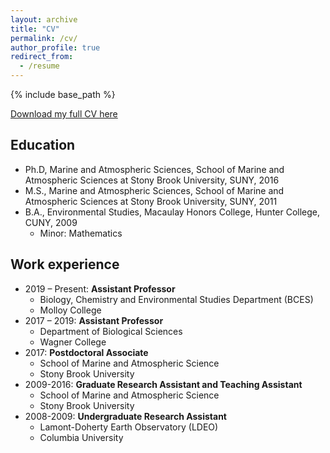 ```yaml
---
layout: archive
title: "CV"
permalink: /cv/
author_profile: true
redirect_from:
  - /resume
---
```


{% include base_path %}

[Download my full CV here](http://lizsuter.github.io/files/CV_May2020.pdf)

## Education

* Ph.D, Marine and Atmospheric Sciences, School of Marine and Atmospheric Sciences at Stony Brook University, SUNY, 2016
* M.S., Marine and Atmospheric Sciences, School of Marine and Atmospheric Sciences at Stony Brook University, SUNY, 2011
* B.A., Environmental Studies, Macaulay Honors College, Hunter College, CUNY, 2009
	* Minor: Mathematics



## Work experience

* 2019 – Present: **Assistant Professor**
	* Biology, Chemistry and Environmental Studies Department (BCES)
	* Molloy College
* 2017 – 2019: **Assistant Professor**
	* Department of Biological Sciences
	* Wagner College
* 2017:	**Postdoctoral Associate**
	* School of Marine and Atmospheric Science
	* Stony Brook University
* 2009-2016: **Graduate Research Assistant and Teaching Assistant**
	* School of Marine and Atmospheric Science
	* Stony Brook University
* 2008-2009: **Undergraduate Research Assistant**
	* Lamont-Doherty Earth Observatory (LDEO)
	* Columbia University
